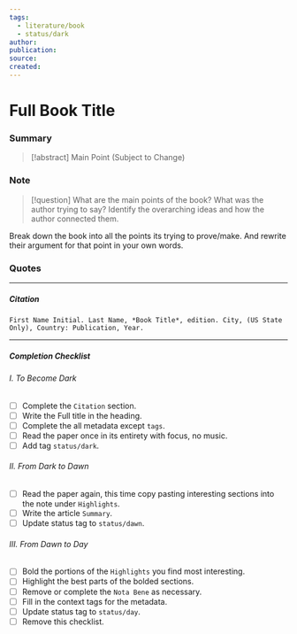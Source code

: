 ```yaml
---
tags:
  - literature/book
  - status/dark
author: 
publication: 
source: 
created:
---
```

# Full Book Title

### Summary

> [!abstract] Main Point (Subject to Change)

### Note

> [!question] What are the main points of the book?
> What was the author trying to say? Identify the overarching ideas and how the author connected them.

Break down the book into all the points its trying to prove/make. And rewrite their argument for that point in your own words.

### Quotes

---
##### Citation

```
First Name Initial. Last Name, *Book Title*, edition. City, (US State Only), Country: Publication, Year.
```

---
##### Completion Checklist
###### I. To Become Dark
- [ ] Complete the `Citation` section.
- [ ] Write the Full title in the heading.
- [ ] Complete the all metadata except `tags`.
- [ ] Read the paper once in its entirety with focus, no music.
- [ ] Add tag `status/dark`.
###### II. From Dark to Dawn
- [ ] Read the paper again, this time copy pasting interesting sections into the note under `Highlights`.
- [ ] Write the article `Summary`.
- [ ] Update status tag to `status/dawn`.
###### III. From Dawn to Day
- [ ] Bold the portions of the `Highlights` you find most interesting.
- [ ] Highlight the best parts of the bolded sections.
- [ ] Remove or complete the `Nota Bene` as necessary.
- [ ] Fill in the context tags for the metadata.
- [ ] Update status tag to `status/day`.
- [ ] Remove this checklist.
